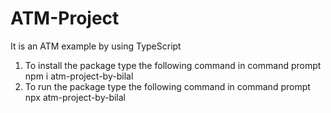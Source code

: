 # ATM-Project
It is an ATM example by using TypeScript
1. To install the package type the following command in command prompt
npm i atm-project-by-bilal
2. To run the package type the following command in command prompt
npx atm-project-by-bilal
 

